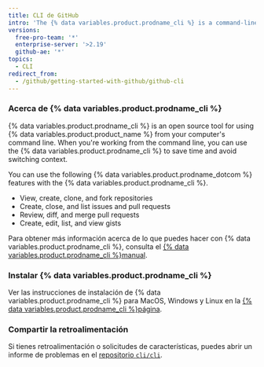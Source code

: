 ```yaml
---
title: CLI de GitHub
intro: 'The {% data variables.product.prodname_cli %} is a command-line tool for using {% data variables.product.product_name %} features on your computer.'
versions:
  free-pro-team: '*'
  enterprise-server: '>2.19'
  github-ae: '*'
topics:
  - CLI
redirect_from:
  - /github/getting-started-with-github/github-cli
---
```

### Acerca de {% data variables.product.prodname_cli %}

{% data variables.product.prodname_cli %} is an open source tool for using {% data variables.product.product_name %} from your computer's command line. When you're working from the command line, you can use the {% data variables.product.prodname_cli %} to save time and avoid switching context.

You can use the following {% data variables.product.prodname_dotcom %} features with the {% data variables.product.prodname_cli %}.

- View, create, clone, and fork repositories
- Create, close, and list issues and pull requests
- Review, diff, and merge pull requests
- Create, edit, list, and view gists

Para obtener más información acerca de lo que puedes hacer con {% data variables.product.prodname_cli %}, consulta el [{% data variables.product.prodname_cli %}manual](https://cli.github.com/manual).

### Instalar {% data variables.product.prodname_cli %}

Ver las instrucciones de instalación de {% data variables.product.prodname_cli %} para MacOS, Windows y Linux en la [{% data variables.product.prodname_cli %}página](https://cli.github.com).

### Compartir la retroalimentación

Si tienes retroalimentación o solicitudes de características, puedes abrir un informe de problemas en el [repositorio `cli/cli`](https://github.com/cli/cli).
